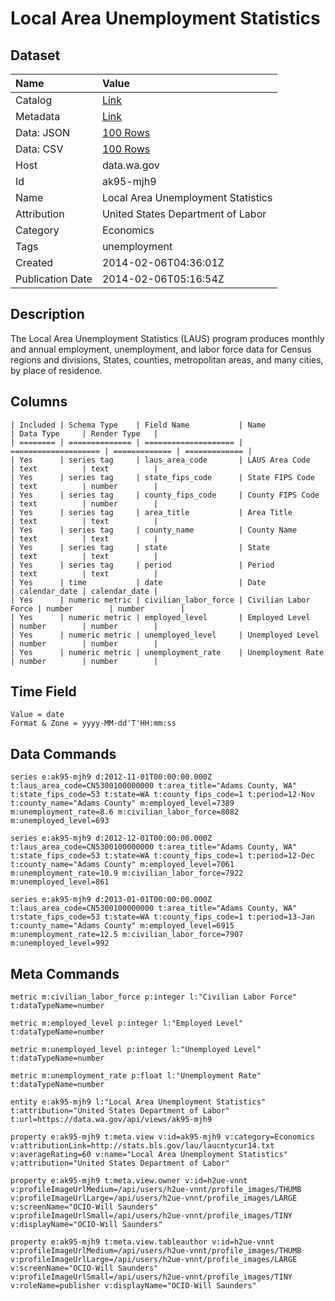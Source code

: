 # Local Area Unemployment Statistics

## Dataset

| Name | Value |
| :--- | :---- |
| Catalog | [Link](https://catalog.data.gov/dataset/local-area-unemployment-statistics-3885c) |
| Metadata | [Link](https://data.wa.gov/api/views/ak95-mjh9) |
| Data: JSON | [100 Rows](https://data.wa.gov/api/views/ak95-mjh9/rows.json?max_rows=100) |
| Data: CSV | [100 Rows](https://data.wa.gov/api/views/ak95-mjh9/rows.csv?max_rows=100) |
| Host | data.wa.gov |
| Id | ak95-mjh9 |
| Name | Local Area Unemployment Statistics |
| Attribution | United States Department of Labor |
| Category | Economics |
| Tags | unemployment |
| Created | 2014-02-06T04:36:01Z |
| Publication Date | 2014-02-06T05:16:54Z |

## Description

The Local Area Unemployment Statistics (LAUS) program produces monthly and annual employment, unemployment, and labor force data for Census regions and divisions, States, counties, metropolitan areas, and many cities, by place of residence.

## Columns

```ls
| Included | Schema Type    | Field Name           | Name                 | Data Type     | Render Type   |
| ======== | ============== | ==================== | ==================== | ============= | ============= |
| Yes      | series tag     | laus_area_code       | LAUS Area Code       | text          | text          |
| Yes      | series tag     | state_fips_code      | State FIPS Code      | text          | number        |
| Yes      | series tag     | county_fips_code     | County FIPS Code     | text          | number        |
| Yes      | series tag     | area_title           | Area Title           | text          | text          |
| Yes      | series tag     | county_name          | County Name          | text          | text          |
| Yes      | series tag     | state                | State                | text          | text          |
| Yes      | series tag     | period               | Period               | text          | text          |
| Yes      | time           | date                 | Date                 | calendar_date | calendar_date |
| Yes      | numeric metric | civilian_labor_force | Civilian Labor Force | number        | number        |
| Yes      | numeric metric | employed_level       | Employed Level       | number        | number        |
| Yes      | numeric metric | unemployed_level     | Unemployed Level     | number        | number        |
| Yes      | numeric metric | unemployment_rate    | Unemployment Rate    | number        | number        |
```

## Time Field

```ls
Value = date
Format & Zone = yyyy-MM-dd'T'HH:mm:ss
```

## Data Commands

```ls
series e:ak95-mjh9 d:2012-11-01T00:00:00.000Z t:laus_area_code=CN5300100000000 t:area_title="Adams County, WA" t:state_fips_code=53 t:state=WA t:county_fips_code=1 t:period=12-Nov t:county_name="Adams County" m:employed_level=7389 m:unemployment_rate=8.6 m:civilian_labor_force=8082 m:unemployed_level=693

series e:ak95-mjh9 d:2012-12-01T00:00:00.000Z t:laus_area_code=CN5300100000000 t:area_title="Adams County, WA" t:state_fips_code=53 t:state=WA t:county_fips_code=1 t:period=12-Dec t:county_name="Adams County" m:employed_level=7061 m:unemployment_rate=10.9 m:civilian_labor_force=7922 m:unemployed_level=861

series e:ak95-mjh9 d:2013-01-01T00:00:00.000Z t:laus_area_code=CN5300100000000 t:area_title="Adams County, WA" t:state_fips_code=53 t:state=WA t:county_fips_code=1 t:period=13-Jan t:county_name="Adams County" m:employed_level=6915 m:unemployment_rate=12.5 m:civilian_labor_force=7907 m:unemployed_level=992
```

## Meta Commands

```ls
metric m:civilian_labor_force p:integer l:"Civilian Labor Force" t:dataTypeName=number

metric m:employed_level p:integer l:"Employed Level" t:dataTypeName=number

metric m:unemployed_level p:integer l:"Unemployed Level" t:dataTypeName=number

metric m:unemployment_rate p:float l:"Unemployment Rate" t:dataTypeName=number

entity e:ak95-mjh9 l:"Local Area Unemployment Statistics" t:attribution="United States Department of Labor" t:url=https://data.wa.gov/api/views/ak95-mjh9

property e:ak95-mjh9 t:meta.view v:id=ak95-mjh9 v:category=Economics v:attributionLink=http://stats.bls.gov/lau/laucntycur14.txt v:averageRating=60 v:name="Local Area Unemployment Statistics" v:attribution="United States Department of Labor"

property e:ak95-mjh9 t:meta.view.owner v:id=h2ue-vnnt v:profileImageUrlMedium=/api/users/h2ue-vnnt/profile_images/THUMB v:profileImageUrlLarge=/api/users/h2ue-vnnt/profile_images/LARGE v:screenName="OCIO-Will Saunders" v:profileImageUrlSmall=/api/users/h2ue-vnnt/profile_images/TINY v:displayName="OCIO-Will Saunders"

property e:ak95-mjh9 t:meta.view.tableauthor v:id=h2ue-vnnt v:profileImageUrlMedium=/api/users/h2ue-vnnt/profile_images/THUMB v:profileImageUrlLarge=/api/users/h2ue-vnnt/profile_images/LARGE v:screenName="OCIO-Will Saunders" v:profileImageUrlSmall=/api/users/h2ue-vnnt/profile_images/TINY v:roleName=publisher v:displayName="OCIO-Will Saunders"
```